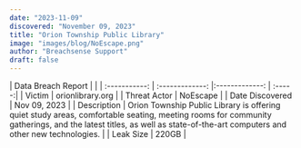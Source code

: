 ```yaml
---
date: "2023-11-09"
discovered: "November 09, 2023"
title: "Orion Township Public Library"
image: "images/blog/NoEscape.png"
author: "Breachsense Support"
draft: false
---
```


| Data Breach Report           |              | 
| :-----------: | :-------------:     |:-------------:    | :-----:|
| Victim      | orionlibrary.org      | 
| Threat Actor      | NoEscape      | 
| Date Discovered      | Nov 09, 2023      | 
| Description      | Orion Township Public Library is offering quiet study areas, comfortable seating, meeting rooms for community gatherings, and the latest titles, as well as state-of-the-art computers and other new technologies.      | 
| Leak Size      | 220GB      | 

